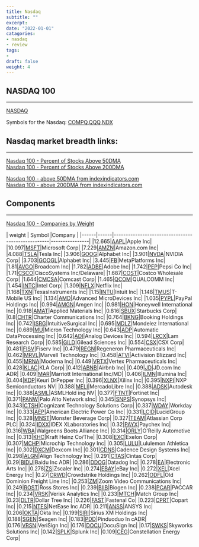 ```yaml
---
title: Nasdaq
subtitle: ""
excerpt: 
date: "2022-01-01"
catagories:
- nasdaq
- review
tags:
- 
draft: false
weight: 4
---
```



## NASDAQ 100

---


[NASDAQ](<https://www.nasdaq.com/>)

Symbols for the Nasdaq: [COMPQ](<https://schrts.co/bPcZMrRF>),[QQQ](<https://schrts.co/ibqGvDCU>),[NDX](<https://schrts.co/daGJVDzy>) 

## Nasdaq market breadth links:   

---


[Nasdaq 100 - Percent of Stocks Above 50DMA](<https://schrts.co/HYXTNCKZ>)</br>
[Nasdaq 100 - Percent of Stocks Above 200DMA](<https://schrts.co/VXKhDkvg>)</br> 


[Nasdaq 100 - above 50DMA from indexindicators.com](<https://www.indexindicators.com/charts/nasdaq100-vs-nasdaq100-stocks-above-50d-sma-params-x-x-x-x/>)</br>
[Nasdaq 100 - above 200DMA from indexindicators.com](<https://www.indexindicators.com/charts/nasdaq100-vs-nasdaq100-stocks-above-200d-sma-params-x-x-x-x/>)</br>







## Components


----

[Nasdaq 100 - Companies by Weight](https://www.slickcharts.com/nasdaq100)

| weight  | Symbol |Company                                                                     |
|------|------|---------------------------------------------------|----------------|
|12.665|[AAPL](https://www.nasdaq.com/market-activity/stocks/AAPL)|Apple Inc|
|10.097|[MSFT](https://www.nasdaq.com/market-activity/stocks/MSFT)|Microsoft Corp|
|7.229|[AMZN](https://www.nasdaq.com/market-activity/stocks/AMZN)|Amazon.com Inc|
|4.088|[TSLA](https://www.nasdaq.com/market-activity/stocks/TSLA)|Tesla Inc|
|3.906|[GOOG](https://www.nasdaq.com/market-activity/stocks/GOOG)|Alphabet Inc|
|3.901|[NVDA](https://www.nasdaq.com/market-activity/stocks/NVDA)|NVIDIA Corp|
|3.703|[GOOGL](https://www.nasdaq.com/market-activity/stocks/GOOGL)|Alphabet Inc|
|3.445|[FB](https://www.nasdaq.com/market-activity/stocks/FB)|MetaPlatforms Inc|
|1.81|[AVGO](https://www.nasdaq.com/market-activity/stocks/AVGO)|Broadcom Inc|
|1.782|[ADBE](https://www.nasdaq.com/market-activity/stocks/ADBE)|Adobe Inc|
|1.742|[PEP](https://www.nasdaq.com/market-activity/stocks/PEP)|Pepsi Co Inc|
|1.71|[CSCO](https://www.nasdaq.com/market-activity/stocks/CSCO)|CiscoSystems Inc/Delaware|
|1.687|[COST](https://www.nasdaq.com/market-activity/stocks/COST)|Costco Wholesale Corp|
|1.644|[CMCSA](https://www.nasdaq.com/market-activity/stocks/CMCSA)|Comcast Corp|
|1.465|[QCOM](https://www.nasdaq.com/market-activity/stocks/QCOM)|QUALCOMM Inc|
|1.454|[INTC](https://www.nasdaq.com/market-activity/stocks/INTC)|Intel Corp|
|1.309|[NFLX](https://www.nasdaq.com/market-activity/stocks/NFLX)|Netflix Inc|
|1.168|[TXN](https://www.nasdaq.com/market-activity/stocks/TXN)|TexasInstruments Inc|
|1.15|[INTU](https://www.nasdaq.com/market-activity/stocks/INTU)|Intuit Inc|
|1.148|[TMUS](https://www.nasdaq.com/market-activity/stocks/TMUS)|T-Mobile US Inc|
|1.134|[AMD](https://www.nasdaq.com/market-activity/stocks/AMD)|Advanced MicroDevices Inc|
|1.035|[PYPL](https://www.nasdaq.com/market-activity/stocks/PYPL)|PayPal Holdings Inc|
|0.994|[AMGN](https://www.nasdaq.com/market-activity/stocks/AMGN)|Amgen Inc|
|0.981|[HON](https://www.nasdaq.com/market-activity/stocks/HON)|Honeywell International Inc|
|0.918|[AMAT](https://www.nasdaq.com/market-activity/stocks/AMAT)|Applied Materials Inc|
|0.816|[SBUX](https://www.nasdaq.com/market-activity/stocks/SBUX)|Starbucks Corp|
|0.8|[CHTR](https://www.nasdaq.com/market-activity/stocks/CHTR)|Charter Communications Inc|
|0.764|[BKNG](https://www.nasdaq.com/market-activity/stocks/BKNG)|Booking Holdings Inc|
|0.742|[ISRG](https://www.nasdaq.com/market-activity/stocks/ISRG)|IntuitiveSurgical Inc|
|0.695|[MDLZ](https://www.nasdaq.com/market-activity/stocks/MDLZ)|Mondelez International Inc|
|0.689|[MU](https://www.nasdaq.com/market-activity/stocks/MU)|Micron Technology Inc|
|0.643|[ADP](https://www.nasdaq.com/market-activity/stocks/ADP)|Automatic DataProcessing Inc|
|0.642|[ADI](https://www.nasdaq.com/market-activity/stocks/ADI)|Analog Devices Inc|
|0.594|[LRCX](https://www.nasdaq.com/market-activity/stocks/LRCX)|Lam Research Corp|
|0.585|[GILD](https://www.nasdaq.com/market-activity/stocks/GILD)|Gilead Sciences Inc|
|0.554|[CSX](https://www.nasdaq.com/market-activity/stocks/CSX)|CSX Corp|
|0.481|[FISV](https://www.nasdaq.com/market-activity/stocks/FISV)|Fiserv Inc|
|0.479|[REGN](https://www.nasdaq.com/market-activity/stocks/REGN)|Regeneron Pharmaceuticals Inc|
|0.462|[MRVL](https://www.nasdaq.com/market-activity/stocks/MRVL)|Marvell Technology Inc|
|0.458|[ATVI](https://www.nasdaq.com/market-activity/stocks/ATVI)|Activision Blizzard Inc|
|0.455|[MRNA](https://www.nasdaq.com/market-activity/stocks/MRNA)|Moderna Inc|
|0.449|[VRTX](https://www.nasdaq.com/market-activity/stocks/VRTX)|Vertex Pharmaceuticals Inc|
|0.428|[KLAC](https://www.nasdaq.com/market-activity/stocks/KLAC)|KLA Corp|
|0.412|[ABNB](https://www.nasdaq.com/market-activity/stocks/ABNB)|Airbnb Inc|
|0.409|[JD](https://www.nasdaq.com/market-activity/stocks/JD)|JD.com Inc ADR|
|0.409|[MAR](https://www.nasdaq.com/market-activity/stocks/MAR)|Marriott International Inc/MD|
|0.406|[ILMN](https://www.nasdaq.com/market-activity/stocks/ILMN)|Illumina Inc|
|0.404|[KDP](https://www.nasdaq.com/market-activity/stocks/KDP)|Keuri DrPepper Inc|
|0.396|[XLNX](https://www.nasdaq.com/market-activity/stocks/XLNX)|Xilinx Inc|
|0.395|[NXPI](https://www.nasdaq.com/market-activity/stocks/NXPI)|NXP Semiconductors NV|
|0.388|[MELI](https://www.nasdaq.com/market-activity/stocks/MELI)|MercadoLibre Inc|
|0.388|[ADSK](https://www.nasdaq.com/market-activity/stocks/ADSK)|Autodesk Inc|
|0.388|[ASML](https://www.nasdaq.com/market-activity/stocks/ASML)|ASMLHold ing NV|
|0.377|[FTNT](https://www.nasdaq.com/market-activity/stocks/FTNT)|Fortinet Inc|
|0.371|[PANW](https://www.nasdaq.com/market-activity/stocks/PANW)|Palo Alto Network sInc|
|0.345|[SNPS](https://www.nasdaq.com/market-activity/stocks/SNPS)|Synopsys Inc|
|0.343|[CTSH](https://www.nasdaq.com/market-activity/stocks/CTSH)|Cognizant Technology Solutions Corp|
|0.337|[WDAY](https://www.nasdaq.com/market-activity/stocks/WDAY)|Workday Inc|
|0.333|[AEP](https://www.nasdaq.com/market-activity/stocks/AEP)|American Electric Power Co Inc|
|0.331|[LCID](https://www.nasdaq.com/market-activity/stocks/LCID)|LucidGroup Inc|
|0.328|[MNST](https://www.nasdaq.com/market-activity/stocks/MNST)|Monster Beverage Corp|
|0.327|[TEAM](https://www.nasdaq.com/market-activity/stocks/TEAM)|Atlassian Corp PLC|
|0.324|[IDXX](https://www.nasdaq.com/market-activity/stocks/IDXX)|IDEX XLaboratories Inc|
|0.32|[PAYX](https://www.nasdaq.com/market-activity/stocks/PAYX)|Paychex Inc|
|0.316|[WBA](https://www.nasdaq.com/market-activity/stocks/WBA)|Walgreens Boots Alliance Inc| 
|0.314|[ORLY](https://www.nasdaq.com/market-activity/stocks/ORLY)|O'Reilly Automotive Inc|
|0.313|[KHC](https://www.nasdaq.com/market-activity/stocks/KHC)|Kraft Heinz Co/The|
|0.308|[EXC](https://www.nasdaq.com/market-activity/stocks/EXC)|Exelon Corp|
|0.307|[MCHP](https://www.nasdaq.com/market-activity/stocks/MCHP)|Microchip Technology Inc|
|0.305|[LULU](https://www.nasdaq.com/market-activity/stocks/LULU)|Lululemon Athletica Inc|
|0.302|[DXCM](https://www.nasdaq.com/market-activity/stocks/DXCM)|Dexcom Inc|
|0.301|[CDNS](https://www.nasdaq.com/market-activity/stocks/CDNS)|Cadence Design Systems Inc|
|0.298|[ALGN](https://www.nasdaq.com/market-activity/stocks/ALGN)|Align Technology Inc|
|0.291|[CTAS](https://www.nasdaq.com/market-activity/stocks/CTAS)|Cintas Corp|
|0.29|[BIDU](https://www.nasdaq.com/market-activity/stocks/BIDU)|Baidu Inc ADR|
|0.286|[DDOG](https://www.nasdaq.com/market-activity/stocks/DDOG)|Datadog Inc|
|0.278|[EA](https://www.nasdaq.com/market-activity/stocks/EA)|Electronic Arts Inc|
|0.278|[ZS](https://www.nasdaq.com/market-activity/stocks/ZS)|Zscaler Inc|
|0.274|[EBAY](https://www.nasdaq.com/market-activity/stocks/EBAY)|eBay Inc|
|0.272|[XEL](https://www.nasdaq.com/market-activity/stocks/XEL	)|Xcel Energy Inc|
|0.27|[CRWD](https://www.nasdaq.com/market-activity/stocks/CRWD)|Crowdstrike Holdings Inc|
|0.262|[ODFL](https://www.nasdaq.com/market-activity/stocks/ODFL)|Old Dominion Freight Line Inc|
|0.253|[ZM](https://www.nasdaq.com/market-activity/stocks/ZM)|Zoom Video Communications Inc|
|0.249|[ROST](https://www.nasdaq.com/market-activity/stocks/ROST)|Ross Stores Inc|
|0.239|[BIIB](https://www.nasdaq.com/market-activity/stocks/BIIB)|Biogen Inc|
|0.238|[PCAR](https://www.nasdaq.com/market-activity/stocks/PCAR)|PACCAR Inc|
|0.234|[VRSK](https://www.nasdaq.com/market-activity/stocks/VRSK)|Verisk Analytics Inc|
|0.233|[MTCH](https://www.nasdaq.com/market-activity/stocks/MTCH)|Match Group Inc|
|0.23|[DLTR](https://www.nasdaq.com/market-activity/stocks/DLTR)|Dollar Tree Inc|
|0.226|[FAST](https://www.nasdaq.com/market-activity/stocks/FAST)|Fastenal Co|
|0.223|[CPRT](https://www.nasdaq.com/market-activity/stocks/CPRT)|Copart Inc|
|0.215|[NTES](https://www.nasdaq.com/market-activity/stocks/NTES)|NetEase Inc ADR|
|0.211|[ANSS](https://www.nasdaq.com/market-activity/stocks/ANSS)|ANSYS Inc|
|0.206|[OKTA](https://www.nasdaq.com/market-activity/stocks/OKTA)|Okta Inc|
|0.199|[SIRI](https://www.nasdaq.com/market-activity/stocks/SIRI)|Sirius XM Holdings Inc|
|0.188|[SGEN](https://www.nasdaq.com/market-activity/stocks/SGEN)|Seagen Inc|
|0.183|[PDD](https://www.nasdaq.com/market-activity/stocks/PDD)|Pinduoduo In cADR|
|0.176|[VRSN](https://www.nasdaq.com/market-activity/stocks/VRSN)|VeriSign Inc|
|0.176|[DOCU](https://www.nasdaq.com/market-activity/stocks/DOCU)|DocuSign Inc|
|0.17|[SWKS](https://www.nasdaq.com/market-activity/stocks/SWKS)|Skyworks Solutions Inc|
|0.142|[SPLK](https://www.nasdaq.com/market-activity/stocks/SPLK)|Splunk Inc|
|0.109|[CEG](https://www.nasdaq.com/market-activity/stocks/CEG)|Constellation Energy Corp|
 

